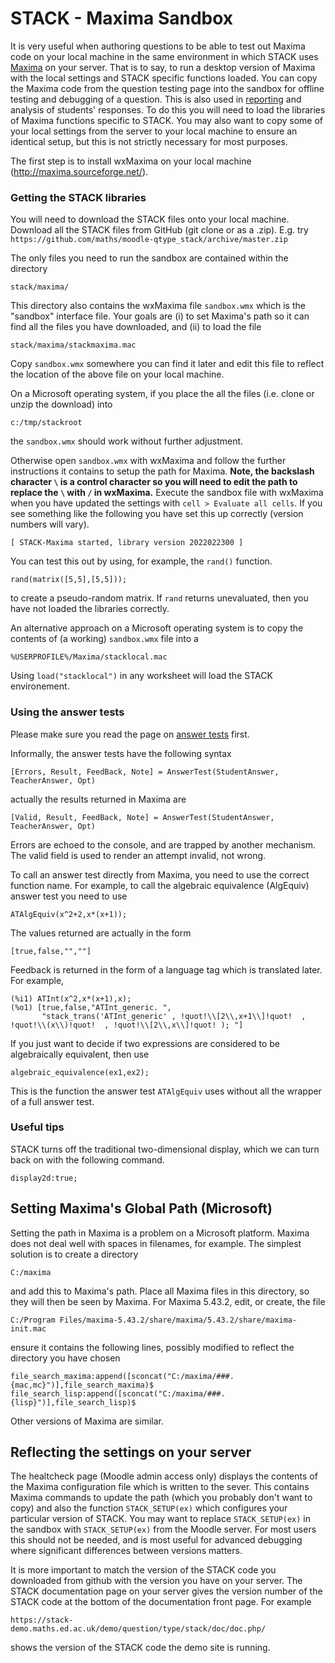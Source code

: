 # STACK - Maxima Sandbox

It is very useful when authoring questions to be able to test out Maxima code on your local machine in the same environment in which STACK uses [Maxima](Maxima.md) on your server. That is to say, to run a desktop version of Maxima with the local settings and STACK specific functions loaded.  You can copy the Maxima code from the question testing page into the sandbox for offline testing and debugging of a question.  This is also used in [reporting](../Authoring/Reporting.md) and analysis of students' responses. To do this you will need to load the libraries of Maxima functions specific to STACK. You may also want to copy some of your local settings from the server to your local machine to ensure an identical setup, but this is not strictly necessary for most purposes.

The first step is to install wxMaxima on your local machine (http://maxima.sourceforge.net/).

### Getting the STACK libraries

You will need to download the STACK files onto your local machine.  Download all the STACK files from GitHub (git clone or as a .zip).  E.g. try `https://github.com/maths/moodle-qtype_stack/archive/master.zip` 

The only files you need to run the sandbox are contained within the directory

    stack/maxima/

This directory also contains the wxMaxima file `sandbox.wmx` which is the "sandbox" interface file. Your goals are (i) to set Maxima's path so it can find all the files you have downloaded, and (ii) to load the file

    stack/maxima/stackmaxima.mac

Copy `sandbox.wmx` somewhere you can find it later and edit this file to reflect the location of the above file on your local machine.  

On a Microsoft operating system, if you place the all the files (i.e. clone or unzip the download) into 

    c:/tmp/stackroot

the `sandbox.wmx` should work without further adjustment.  

Otherwise open `sandbox.wmx` with wxMaxima and follow the further instructions it contains to setup the path for Maxima.  __Note, the backslash character `\` is a control character so you will need to edit the path to replace the `\` with `/` in wxMaxima.__ Execute the sandbox file with wxMaxima when you have updated the settings with `cell > Evaluate all cells`.  If you see something like the following you have set this up correctly (version numbers will vary).

    [ STACK-Maxima started, library version 2022022300 ] 

You can test this out by using, for example, the `rand()` function.

    rand(matrix([5,5],[5,5]));

to create a pseudo-random matrix.  If `rand` returns unevaluated, then you have not loaded the libraries correctly.

An alternative approach on a Microsoft operating system is to copy the contents of (a working) `sandbox.wmx` file into a

    %USERPROFILE%/Maxima/stacklocal.mac

Using `load("stacklocal")` in any worksheet will load the STACK environement.

### Using the answer tests

Please make sure you read the page on [answer tests](../Authoring/AnswerTests/index.md) first.

Informally, the answer tests have the following syntax

    [Errors, Result, FeedBack, Note] = AnswerTest(StudentAnswer, TeacherAnswer, Opt)

actually the results returned in Maxima are

    [Valid, Result, FeedBack, Note] = AnswerTest(StudentAnswer, TeacherAnswer, Opt)

Errors are echoed to the console, and are trapped by another mechanism.  The valid field is used to render an attempt invalid, not wrong.

To call an answer test directly from Maxima, you need to use the correct function name.   For example, to call the algebraic equivalence (AlgEquiv) answer test you need to use

    ATAlgEquiv(x^2+2,x*(x+1));

The values returned are actually in the form

    [true,false,"",""]

Feedback is returned in the form of a language tag which is translated later. For example,

    (%i1) ATInt(x^2,x*(x+1),x);
    (%o1) [true,false,"ATInt_generic. ",
           "stack_trans('ATInt_generic' , !quot!\\[2\\,x+1\\]!quot!  , !quot!\\(x\\)!quot!  , !quot!\\[2\\,x\\]!quot! ); "]

If you just want to decide if two expressions are considered to be algebraically equivalent, then use

    algebraic_equivalence(ex1,ex2);

This is the function the answer test `ATAlgEquiv` uses without all the wrapper of a full answer test.

### Useful tips

STACK turns off the traditional two-dimensional display, which we can turn back on with the following command.

    display2d:true;

## Setting Maxima's Global Path (Microsoft) ###

Setting the path in Maxima is a problem on a Microsoft platform.  Maxima does not deal well with spaces in filenames, for example.  The simplest solution is to create a directory

    C:/maxima

and add this to Maxima's path.  Place all Maxima files in this directory, so they will then be seen by Maxima.
For Maxima 5.43.2, edit, or create, the file

    C:/Program Files/maxima-5.43.2/share/maxima/5.43.2/share/maxima-init.mac

ensure it contains the following lines, possibly modified to reflect the directory you have chosen

    file_search_maxima:append([sconcat("C:/maxima/###.{mac,mc}")],file_search_maxima)$
    file_search_lisp:append([sconcat("C:/maxima/###.{lisp}")],file_search_lisp)$

Other versions of Maxima are similar.

## Reflecting the settings on your server

The healtcheck page (Moodle admin access only) displays the contents of the Maxima configuration file which is written to the sever.  This contains Maxima commands to update the path (which you probably don't want to copy) and also the function `STACK_SETUP(ex)` which configures your particular version of STACK.  You may want to replace `STACK_SETUP(ex)` in the sandbox with `STACK_SETUP(ex)` from the Moodle server. For most users this should not be needed, and is most useful for advanced debugging where significant differences between versions matters.

It is more important to match the version of the STACK code you downloaded from github with the version you have on your server.  The STACK documentation page on your server gives the version number of the STACK code at the bottom of the documentation front page.  For example

    https://stack-demo.maths.ed.ac.uk/demo/question/type/stack/doc/doc.php/

shows the version of the STACK code the demo site is running.